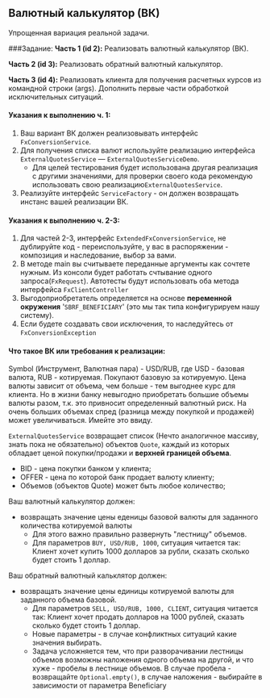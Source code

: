 ## Валютный калькулятор (ВК)

Упрощенная вариация реальной задачи.

###Задание:
**Часть 1 (id 2):** Реализовать валютный калькулятор (ВК). 

**Часть 2 (id 3):** Реализовать обратный валютный калькулятор. 

**Часть 3 (id 4):** Реализовать клиента для получения расчетных курсов из командной строки (args). 
Дополнить первые части обработкой исключительных ситуаций.

#### Указания к выполнению ч. 1:
1. Ваш вариант ВК должен реализовывать интерфейс `FxConversionService`.
2. Для получения списка валют используйте реализацию интерфейса `ExternalQuotesService` — `ExternalQuotesServiceDemo`.
   - Для целей тестирования будет использована другая реализация с другими значениями, 
для проверки своего кода рекомендую использовать свою реализацию`ExternalQuotesService`.
3. Реализуйте интерфейс `ServiceFactory` - он должен возвращать инстанс вашей реализации ВК.

#### Указания к выполнению ч. 2-3:
1. Для частей 2-3, интерфейс `ExtendedFxConversionService`, не дублируйте код - переиспользуйте, 
у вас в распоряжении - композиция и наследование, выбор за вами.
2. В методе main вы считываете переданные аргументы как сочтете нужным. 
Из консоли будет работать счтывание одного запроса(`FxRequest`). 
Автотесты будут использовать оба метода интерфейса `FxClientController` 
3. Выгодоприобретатель определяется на основе **переменной окружения** '`SBRF_BENEFICIARY`' 
(это мы так типа конфигурируем нашу систему).
4. Если будете создавать свои исключения, то наследуйтесь от `FxConversionException`

#### Что такое ВК или требования к реализации:
Symbol (Инструмент, Валютная пара) - USD/RUB, где USD - базовая валюта, RUB - котируемая. 
Покупают базовую за котируемую.
Цена валюты зависит от объема, чем больше - тем выгоднее курс для клиента. 
Но в жизни банку невыгодно приобретать большие объемы валюты разом, т.к. это привносит определенный валютный риск.
На очень больших объемах спред (разница между покупкой и продажей) может увеличиваться. Имейте это ввиду.

`ExternalQuotesService` возвращает список (Нечто аналогичное массиву, знать пока не обязательно)
объектов `Quote`, каждый из которых обладает ценой покупки/продажи и **верхней границей объема**.
- BID - цена покупки банком у клиента;
- OFFER - цена по которой банк продает валюту клиенту;
- Объемов (объектов Quote) может быть любое количество;

Ваш валютный калькулятор должен:
 - возвращать значение цены еденицы базовой валюты 
 для заданного количества котируемой валюты 
   - Для этого важно правильно развернуть "лестницу" объемов.
   - Для параметров `BUY, USD/RUB, 1000`, ситуация читается так: 
   Клиент хочет купить 1000 долларов за рубли, сказать сколько будет стоить 1 доллар.

Ваш обратный валютный кальклятор должен:
- возвращать значение цены единицы котируемой валюты для заданного объема базовой.
  - Для параметров `SELL, USD/RUB, 1000, CLIENT`, ситуация читается так:
   Клиент хочет продать долларов на 1000 рублей, сказать сколько будет стоить 1 доллар.
  - Новые параметры - в случае конфликтных ситуаций какие значения выбирать.
  - Задача усложняется тем, что при разворачивании лестницы объемов 
  возможны наложения одного объема на другой, и что хуже - пробелы в лестнице объемов. 
  В случае пробела - возвращайте `Optional.empty()`, в случае наложения - выбирайте в зависимости от параметра Beneficiary
 
